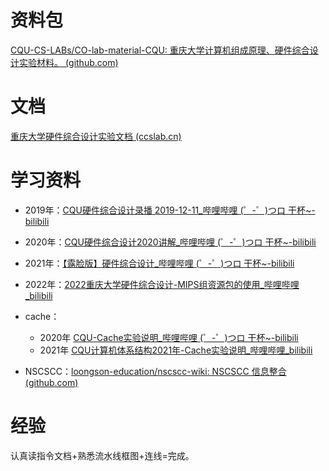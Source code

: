 # 资料包

[CQU-CS-LABs/CO-lab-material-CQU: 重庆大学计算机组成原理、硬件综合设计实验材料。 (github.com)](https://github.com/CQU-CS-LABs/CO-lab-material-CQU)

# 文档

[重庆大学硬件综合设计实验文档 (ccslab.cn)](https://co.ccslab.cn/)

# 学习资料

- 2019年：[CQU硬件综合设计录播 2019-12-11_哔哩哔哩 (゜-゜)つロ 干杯~-bilibili](https://www.bilibili.com/video/BV1XJ411k7kR)
- 2020年：[CQU硬件综合设计2020讲解_哔哩哔哩 (゜-゜)つロ 干杯~-bilibili](https://www.bilibili.com/video/av330803040)
- 2021年：[【露脸版】硬件综合设计\_哔哩哔哩 (゜-゜)つロ 干杯~-bilibili](https://www.bilibili.com/video/BV1zN4y1G7hd/)
- 2022年：[2022重庆大学硬件综合设计-MIPS组资源包的使用\_哔哩哔哩_bilibili](https://www.bilibili.com/video/BV19G4y1E7jj/)
- cache：
  - 2020年 [CQU-Cache实验说明_哔哩哔哩 (゜-゜)つロ 干杯~-bilibili](https://www.bilibili.com/video/BV1SV411y7Yn)
  - 2021年 [CQU计算机体系结构2021年-Cache实验说明_哔哩哔哩_bilibili](https://www.bilibili.com/video/BV1Ai4y1a76E/)

- NSCSCC：[loongson-education/nscscc-wiki: NSCSCC 信息整合 (github.com)](https://github.com/loongson-education/nscscc-wiki?tab=readme-ov-file)

# 经验

认真读指令文档+熟悉流水线框图+连线=完成。


